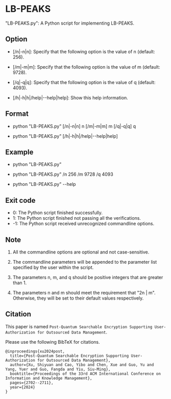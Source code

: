 # LB-PEAKS

"LB-PEAKS.py": A Python script for implementing LB-PEAKS. 

## Option

- [/n|-n|n]: Specify that the following option is the value of n (default: 256). 

- [/m|-m|m]: Specify that the following option is the value of m (default: 9728). 

- [/q|-q|q]: Specify that the following option is the value of q (default: 4093). 

- [/h|-h|h|/help|--help|help]: Show this help information. 

## Format

- python "LB-PEAKS.py" [/n|-n|n] n [/m|-m|m] m [/q|-q|q] q

- python "LB-PEAKS.py" [/h|-h|h|/help|--help|help]

## Example

- python "LB-PEAKS.py"

- python "LB-PEAKS.py" /n 256 /m 9728 /q 4093

- python "LB-PEAKS.py" --help

## Exit code
- 0: The Python script finished successfully. 
- 1: The Python script finished not passing all the verifications. 
- -1: The Python script received unrecognized commandline options. 

## Note

1) All the commandline options are optional and not case-sensitive. 

2) The commandline parameters will be appended to the parameter list specified by the user within the script. 

3) The parameters n, m, and q should be positive integers that are greater than 1. 

4) The parameters n and m should meet the requirement that "2n | m". Otherwise, they will be set to their default values respectively. 

## Citation

This paper is named ``Post-Quantum Searchable Encryption Supporting User-Authorization for Outsourced Data Management``. 

Please use the following BibTeX for citations. 

```
@inproceedings{xu2024post,
  title={Post-Quantum Searchable Encryption Supporting User-Authorization for Outsourced Data Management},
  author={Xu, Shiyuan and Cao, Yibo and Chen, Xue and Guo, Yu and Yang, Yuer and Guo, Fangda and Yiu, Siu-Ming},
  booktitle={Proceedings of the 33rd ACM International Conference on Information and Knowledge Management},
  pages={2702--2711},
  year={2024}
}
```
